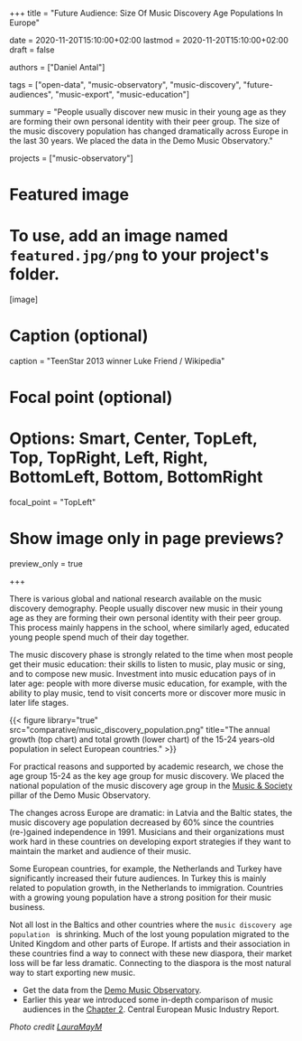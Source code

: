 +++
title = "Future Audience: Size Of Music Discovery Age Populations In Europe"

date = 2020-11-20T15:10:00+02:00
lastmod = 2020-11-20T15:10:00+02:00
draft = false

authors = ["Daniel Antal"]

tags = ["open-data", "music-observatory", "music-discovery", "future-audiences", "music-export", "music-education"]

summary = "People usually discover new music in their young age as they are forming their own personal identity with their peer group. The size of the music discovery population has changed dramatically across Europe in the last 30 years. We placed the data in the Demo Music Observatory."

projects = ["music-observatory"]

# Featured image
# To use, add an image named `featured.jpg/png` to your project's folder. 
[image]
  # Caption (optional)
  caption = "TeenStar 2013 winner Luke Friend / Wikipedia"

  # Focal point (optional)
  # Options: Smart, Center, TopLeft, Top, TopRight, Left, Right, BottomLeft, Bottom, BottomRight
  focal_point = "TopLeft"

  # Show image only in page previews?
  preview_only = true

+++

There is various global and national research available on the music discovery demography.  People usually discover new music in their young age as they are forming their own personal identity with their peer group.  This process mainly happens in the school, where similarly aged, educated young people spend much of their day together. 

The music discovery phase is strongly related to the time when most people get their music education: their skills to listen to music, play music or sing, and to compose new music. Investment into music education pays of in later age: people with more diverse music education, for example, with the ability to play music, tend to visit concerts more or discover more music in later life stages.

{{< figure library="true" src="comparative/music_discovery_population.png" title="The annual growth (top chart) and total growth (lower chart) of the 15-24 years-old population in select European countries." >}}

For practical reasons and supported by academic research, we chose the age group 15-24 as the key age group for music discovery.  We placed the national population of the music discovery age group in the [Music & Society](https://data.music.dataobservatory.eu/music-society.html#audiences) pillar of the Demo Music Observatory.

The changes across Europe are dramatic: in Latvia and the Baltic states, the music discovery age population decreased by 60% since the countries (re-)gained independence in 1991. Musicians and their organizations must work hard in these countries on developing export strategies if they want to maintain the market and audience of their music.

Some European countries, for example, the Netherlands and Turkey have significantly increased their future audiences. In Turkey this is mainly related to population growth, in the Netherlands to immigration. Countries with a growing young population have a strong position for their music business. 

Not all lost in the Baltics and other countries where the `music discovery age population ` is shrinking.  Much of the lost young population migrated to the United Kingdom and other parts of Europe. If artists and their association in these countries find a way to connect with these new diaspora, their market loss will be far less dramatic. Connecting to the diaspora is the most natural way to start exporting new music.

* Get the data from the [Demo Music Observatory](https://data.music.dataobservatory.eu/music-society.html#audiences).
* Earlier this year we introduced some in-depth comparison of music audiences in the [Chapter 2](https://ceereport2020.ceemid.eu/audience.html). Central European Music Industry Report. 

*Photo credit [LauraMayM](https://commons.wikimedia.org/wiki/File:TeenStar_2013_Winner.jpg)*